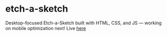 # etch-a-sketch

Desktop-focused Etch-a-Sketch built with HTML, CSS, and JS — working on mobile optimization next! Live [here](https://paar8.github.io/etch-a-sketch/)
